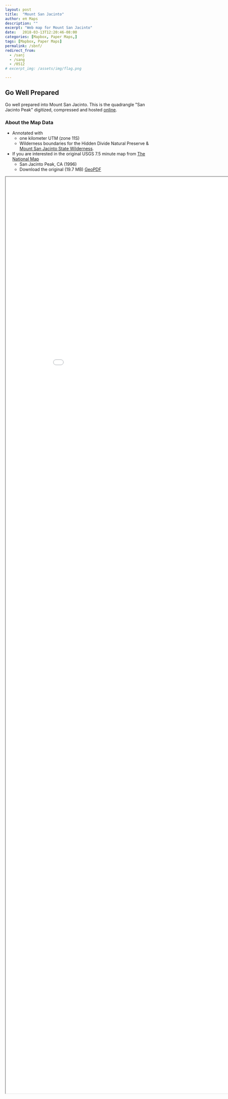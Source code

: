 ```yaml
---
layout: post
title:  "Mount San Jacinto"
author: eπ Maps
description: ""
excerpt: "Web map for Mount San Jacinto"
date:   2018-03-13T12:20:46-08:00
categories: [Mapbox, Paper Maps,]
tags: [Mapbox, Paper Maps]
permalink: /sbnf/
redirect_from:
  - /sanj
  - /sang
  - /0512
# excerpt_img: /assets/img/flag.png

---
```



## Go Well Prepared

Go well prepared into Mount San Jacinto.  This is the quadrangle "San Jacinto Peak" digitized, compressed and hosted [online](http://mapbox.com).

### About the Map Data

* Annotated with
  * one kilometer UTM (zone 11S)
  * Wilderness boundaries for the Hidden Divide Natural Preserve & [Mount San Jacinto State Wilderness](http://www.parks.ca.gov/?page_id=636).
* If you are interested in the original USGS 7.5 minute map from [The National Map](http://nationalmap.gov/)
  * San Jacinto Peak, CA (1996)
  * Download the original (19.7 MB)  [GeoPDF](https://prd-tnm.s3.amazonaws.com/StagedProducts/Maps/HistoricalTopo/PDF/CA/24000/CA_San%20Jacinto%20Peak_101981_1996_24000_geo.pdf)


<iframe allowfullscreen="true" mozallowfullscreen="true" webkitallowfullscreen="true"
  style="height: 75vh; width: 95vw;"
  src="/epi-maps.html?t=San%20Jacinto&Z=16.5&style=0512&w=-117.25&s=33.5&e=-116.25&n=34.5&authkey=278314/#14/33.81026/-116.65019"
  >
  <p>Your browser does not support iframes.</p>
</iframe>
